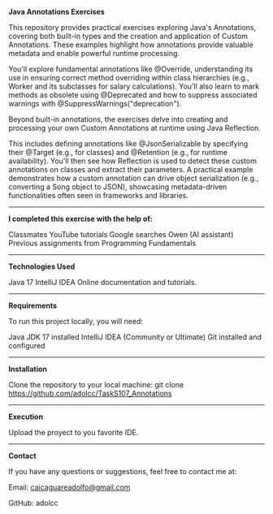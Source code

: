 **Java Annotations Exercises**

This repository provides practical exercises exploring Java's Annotations, covering both built-in types and the creation and application of Custom Annotations. 
These examples highlight how annotations provide valuable metadata and enable powerful runtime processing.

You'll explore fundamental annotations like @Override, understanding its use in ensuring correct method overriding within class hierarchies (e.g., Worker and its subclasses for salary calculations). 
You'll also learn to mark methods as obsolete using @Deprecated and how to suppress associated warnings with @SuppressWarnings("deprecation").

Beyond built-in annotations, the exercises delve into creating and processing your own Custom Annotations at runtime using Java Reflection. 

This includes defining annotations like @JsonSerializable by specifying their @Target (e.g., for classes) and @Retention (e.g., for runtime availability). 
You'll then see how Reflection is used to detect these custom annotations on classes and extract their parameters. 
A practical example demonstrates how a custom annotation can drive object serialization (e.g., converting a Song object to JSON), showcasing metadata-driven functionalities often seen in frameworks and libraries.

---

**I completed this exercise with the help of:**

Classmates YouTube tutorials Google searches Owen (AI assistant) Previous assignments from Programming Fundamentals

---

**Technologies Used**

Java 17 IntelliJ IDEA Online documentation and tutorials.

---

**Requirements**

To run this project locally, you will need:

Java JDK 17 installed IntelliJ IDEA (Community or Ultimate) Git installed and configured

---

**Installation**

Clone the repository to your local machine: git clone https://github.com/adolcc/TaskS107_Annotations

---

**Execution**

Upload the proyect to you favorite IDE.

---

**Contact**

If you have any questions or suggestions, feel free to contact me at:

Email: caicaguareadolfo@gmail.com

GitHub: adolcc
